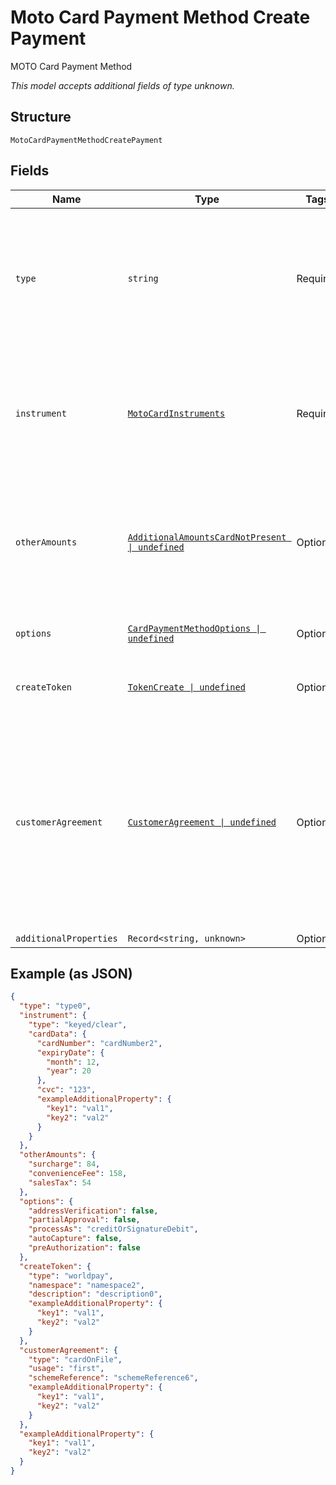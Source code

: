 
# Moto Card Payment Method Create Payment

MOTO Card Payment Method

*This model accepts additional fields of type unknown.*

## Structure

`MotoCardPaymentMethodCreatePayment`

## Fields

| Name | Type | Tags | Description |
|  --- | --- | --- | --- |
| `type` | `string` | Required | Value indicating the specific type instance for this field.<br><br>**Constraints**: *Minimum Length*: `1`, *Maximum Length*: `20` |
| `instrument` | [`MotoCardInstruments`](../../doc/models/containers/moto-card-instruments.md) | Required | Identifies **HOW** (ex Keyed, Swiped, Inserted or Tapped) the customer is providing the card information. |
| `otherAmounts` | [`AdditionalAmountsCardNotPresent \| undefined`](../../doc/models/additional-amounts-card-not-present.md) | Optional | Other (optional) amounts that are included in the Total Authorization Amount, for card not present transactions |
| `options` | [`CardPaymentMethodOptions \| undefined`](../../doc/models/card-payment-method-options.md) | Optional | Options for handling the authorization request |
| `createToken` | [`TokenCreate \| undefined`](../../doc/models/containers/token-create.md) | Optional | Create a token for use in future payments |
| `customerAgreement` | [`CustomerAgreement \| undefined`](../../doc/models/containers/customer-agreement.md) | Optional | Setup an initial agreement (__first__) to store a customers payment details and make __subsequent__  payments when __storing a card__, for __subscriptions__, __installments__, __scheduled__, and __unscheduled__ payments |
| `additionalProperties` | `Record<string, unknown>` | Optional | - |

## Example (as JSON)

```json
{
  "type": "type0",
  "instrument": {
    "type": "keyed/clear",
    "cardData": {
      "cardNumber": "cardNumber2",
      "expiryDate": {
        "month": 12,
        "year": 20
      },
      "cvc": "123",
      "exampleAdditionalProperty": {
        "key1": "val1",
        "key2": "val2"
      }
    }
  },
  "otherAmounts": {
    "surcharge": 84,
    "convenienceFee": 158,
    "salesTax": 54
  },
  "options": {
    "addressVerification": false,
    "partialApproval": false,
    "processAs": "creditOrSignatureDebit",
    "autoCapture": false,
    "preAuthorization": false
  },
  "createToken": {
    "type": "worldpay",
    "namespace": "namespace2",
    "description": "description0",
    "exampleAdditionalProperty": {
      "key1": "val1",
      "key2": "val2"
    }
  },
  "customerAgreement": {
    "type": "cardOnFile",
    "usage": "first",
    "schemeReference": "schemeReference6",
    "exampleAdditionalProperty": {
      "key1": "val1",
      "key2": "val2"
    }
  },
  "exampleAdditionalProperty": {
    "key1": "val1",
    "key2": "val2"
  }
}
```

